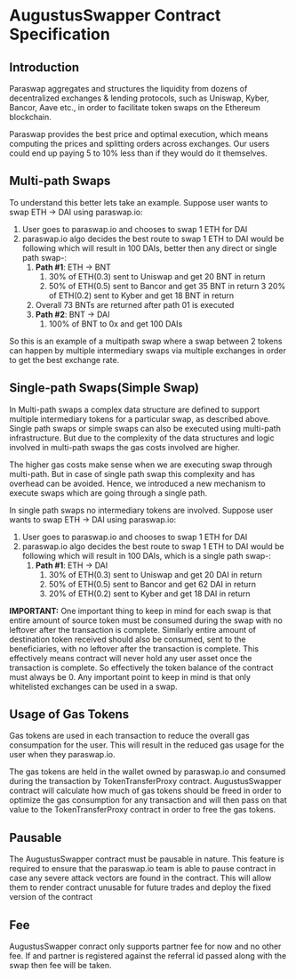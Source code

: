 # AugustusSwapper Contract Specification

## Introduction

Paraswap aggregates and structures the liquidity from dozens of decentralized exchanges & lending protocols, such as Uniswap, Kyber, Bancor, Aave etc., in order to facilitate token swaps on the Ethereum blockchain. 

Paraswap provides the best price and optimal execution, which means computing the prices and splitting orders across exchanges. Our users could end up paying 5 to 10% less than if they would do it themselves.

## Multi-path Swaps

To understand this better lets take an example. Suppose user wants to swap ETH -> DAI using paraswap.io:

1. User goes to paraswap.io and chooses to swap 1 ETH for DAI
2. paraswap.io algo decides the best route to swap 1 ETH to DAI would be following which will result in 100 DAIs, better then any direct or single path swap-:
    1. **Path #1**: ETH -> BNT
        1. 30% of ETH(0.3) sent to Uniswap and get 20 BNT in return
        2. 50% of ETH(0.5) sent to Bancor and get 35 BNT in return
        3 20% of ETH(0.2) sent to Kyber and get 18 BNT in return
    2. Overall 73 BNTs are returned after path 01 is executed
    3. **Path #2**: BNT -> DAI
        1. 100% of BNT to 0x and get 100 DAIs

So this is an example of a multipath swap where a swap between 2 tokens can happen by multiple intermediary swaps via multiple exchanges in order to get the best exchange rate.

## Single-path Swaps(Simple Swap)

In Multi-path swaps a complex data structure are defined to support multiple intermediary tokens for a particular swap, as described above. Single path swaps or simple swaps can also be executed using multi-path infrastructure. But due to the complexity of the data structures and logic involved in multi-path swaps the gas costs involved are higher.

The higher gas costs make sense when we are executing swap through multi-path. But in case of single path swap this complexity and has overhead can be avoided. Hence, we introduced a new mechanism to execute swaps which are going through a single path.

In single path swaps no intermediary tokens are involved. Suppose user wants to swap ETH -> DAI using paraswap.io:

1. User goes to paraswap.io and chooses to swap 1 ETH for DAI
2. paraswap.io algo decides the best route to swap 1 ETH to DAI would be following which will result in 100 DAIs, which is a single path swap-:
    1. **Path #1**: ETH -> DAI
        1. 30% of ETH(0.3) sent to Uniswap and get 20 DAI in return
        2. 50% of ETH(0.5) sent to Bancor and get 62 DAI in return
        3. 20% of ETH(0.2) sent to Kyber and get 18 DAI in return



**IMPORTANT:** One important thing to keep in mind for each swap is that entire amount of source token must be consumed during the swap with no leftover after the transaction is complete. Similarly entire amount of destination token received should also be consumed, sent to the beneficiaries, with no leftover after the transaction is complete. This effectively means contract will never hold any user asset once the transaction is complete. So effectively the token balance of the contract must always be 0.
Any important point to keep in mind is that only whitelisted exchanges can be used in a swap.

## Usage of Gas Tokens

Gas tokens are used in each transaction to reduce the overall gas consumpation for the user. This will result in the reduced gas usage for the user when they paraswap.io.

The gas tokens are held in the wallet owned by paraswap.io and consumed during the transaction by TokenTransferProxy contract. AugustusSwapper contract will calculate how much of gas tokens should be freed in order to optimize the gas consumption for any transaction and will then pass on that value to the TokenTransferProxy contract in order to free the gas tokens.

## Pausable

The AugustusSwapper contract must be pausable in nature. This feature is required to ensure that the paraswap.io team is able to pause contract in case any severe attack vectors are found in the contract. This will allow them to render contract unusable for future trades and deploy the fixed version of the contract


## Fee
AugustusSwapper conract only supports partner fee for now and no other fee. If and partner is registered against the referral id passed along with the swap then fee will be taken.
